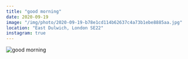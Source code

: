 ```yaml
---
title: "good morning"
date: 2020-09-19
image: "/img/photo/2020-09-19-b78e1cd114b62637c4a73b1ebe8885aa.jpg"
location: "East Dulwich, London SE22"
instagram: true
---
```


![good morning](/img/photo/2020-09-19-b78e1cd114b62637c4a73b1ebe8885aa.jpg)
